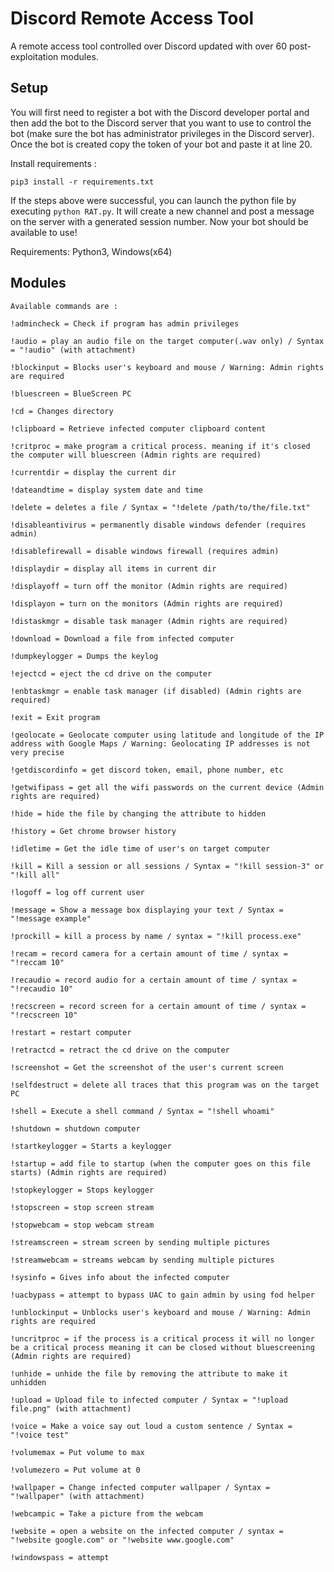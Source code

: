 # Discord Remote Access Tool

A remote access tool controlled over Discord updated with over 60 post-exploitation modules.

## Setup
You will first need to register a bot with the Discord developer portal and then add the bot to the Discord server that you want to use to control the bot (make sure the bot has administrator privileges in the Discord server).
Once the bot is created copy the token of your bot and paste it at line 20.

Install requirements :
```
pip3 install -r requirements.txt
```
If the steps above were successful, you can launch the python file by executing ```python RAT.py```. It will create a new channel and post a message on the server with a generated session number.
Now your bot should be available to use! 

Requirements:
Python3, Windows(x64)

## Modules
```
Available commands are :

!admincheck = Check if program has admin privileges

!audio = play an audio file on the target computer(.wav only) / Syntax = "!audio" (with attachment)

!blockinput = Blocks user's keyboard and mouse / Warning: Admin rights are required

!bluescreen = BlueScreen PC

!cd = Changes directory

!clipboard = Retrieve infected computer clipboard content

!critproc = make program a critical process. meaning if it's closed the computer will bluescreen (Admin rights are required)

!currentdir = display the current dir

!dateandtime = display system date and time

!delete = deletes a file / Syntax = "!delete /path/to/the/file.txt"

!disableantivirus = permanently disable windows defender (requires admin)

!disablefirewall = disable windows firewall (requires admin)

!displaydir = display all items in current dir

!displayoff = turn off the monitor (Admin rights are required)

!displayon = turn on the monitors (Admin rights are required)

!distaskmgr = disable task manager (Admin rights are required)

!download = Download a file from infected computer

!dumpkeylogger = Dumps the keylog

!ejectcd = eject the cd drive on the computer

!enbtaskmgr = enable task manager (if disabled) (Admin rights are required)

!exit = Exit program

!geolocate = Geolocate computer using latitude and longitude of the IP address with Google Maps / Warning: Geolocating IP addresses is not very precise

!getdiscordinfo = get discord token, email, phone number, etc

!getwifipass = get all the wifi passwords on the current device (Admin rights are required)

!hide = hide the file by changing the attribute to hidden

!history = Get chrome browser history

!idletime = Get the idle time of user's on target computer

!kill = Kill a session or all sessions / Syntax = "!kill session-3" or "!kill all"

!logoff = log off current user

!message = Show a message box displaying your text / Syntax = "!message example"

!prockill = kill a process by name / syntax = "!kill process.exe"

!recam = record camera for a certain amount of time / syntax = "!reccam 10"

!recaudio = record audio for a certain amount of time / syntax = "!recaudio 10"

!recscreen = record screen for a certain amount of time / syntax = "!recscreen 10"

!restart = restart computer

!retractcd = retract the cd drive on the computer

!screenshot = Get the screenshot of the user's current screen

!selfdestruct = delete all traces that this program was on the target PC

!shell = Execute a shell command / Syntax = "!shell whoami"

!shutdown = shutdown computer

!startkeylogger = Starts a keylogger

!startup = add file to startup (when the computer goes on this file starts) (Admin rights are required)

!stopkeylogger = Stops keylogger

!stopscreen = stop screen stream

!stopwebcam = stop webcam stream

!streamscreen = stream screen by sending multiple pictures

!streamwebcam = streams webcam by sending multiple pictures

!sysinfo = Gives info about the infected computer

!uacbypass = attempt to bypass UAC to gain admin by using fod helper

!unblockinput = Unblocks user's keyboard and mouse / Warning: Admin rights are required

!uncritproc = if the process is a critical process it will no longer be a critical process meaning it can be closed without bluescreening (Admin rights are required)

!unhide = unhide the file by removing the attribute to make it unhidden

!upload = Upload file to infected computer / Syntax = "!upload file.png" (with attachment)

!voice = Make a voice say out loud a custom sentence / Syntax = "!voice test"

!volumemax = Put volume to max

!volumezero = Put volume at 0

!wallpaper = Change infected computer wallpaper / Syntax = "!wallpaper" (with attachment)

!webcampic = Take a picture from the webcam

!website = open a website on the infected computer / syntax = "!website google.com" or "!website www.google.com"

!windowspass = attempt
```
